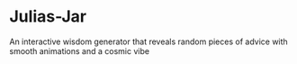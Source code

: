 # Julias-Jar
An interactive wisdom generator that reveals random pieces of advice with smooth animations and a cosmic vibe
